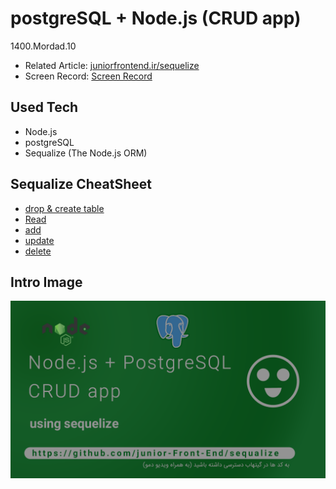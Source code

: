 # postgreSQL + Node.js (CRUD app)
1400.Mordad.10

* Related Article: [juniorfrontend.ir/sequelize]()
* Screen Record: [Screen Record](https://archive.org/download/postgres/postgres.mp4)

## Used Tech 

* Node.js
* postgreSQL
* Sequalize (The Node.js ORM)

## Sequalize CheatSheet 

* [drop & create table](Docs/table.md/create.md)
* [Read](Docs/crud.md/read.md)
* [add](Docs/crud.md/add.md)
* [update](Docs/crud.md/update.md)
* [delete](Docs/crud.md/delete.md)

## Intro Image

![](0.png)
